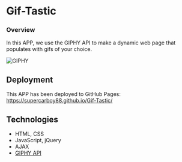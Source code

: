 # Gif-Tastic

### Overview

In this APP, we use the GIPHY API to make a dynamic web page that populates with gifs of your choice.

![GIPHY](https://supercarboy88.github.io/Gif-Tastic/assets/images/images01.jpg)

## Deployment
This APP has been deployed to GitHub Pages: https://supercarboy88.github.io/Gif-Tastic/

## Technologies
* HTML, CSS
* JavaScript, jQuery
* AJAX
* [GIPHY API](https://developers.giphy.com/)